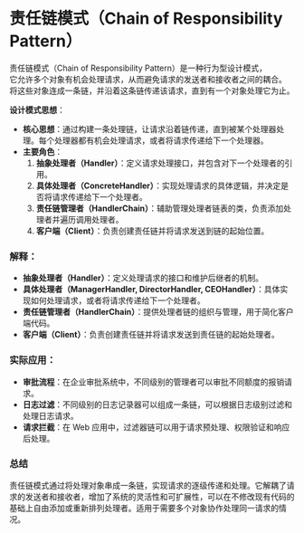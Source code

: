 # 责任链模式（Chain of Responsibility Pattern）

责任链模式（Chain of Responsibility Pattern）是一种行为型设计模式，  
它允许多个对象有机会处理请求，从而避免请求的发送者和接收者之间的耦合。  
将这些对象连成一条链，并沿着这条链传递该请求，直到有一个对象处理它为止。

**设计模式思想**：

- **核心思想**：通过构建一条处理链，让请求沿着链传递，直到被某个处理器处理。每个处理器都有机会处理请求，或者将请求传递给下一个处理器。
- **主要角色**：
  1. **抽象处理者（Handler）**：定义请求处理接口，并包含对下一个处理者的引用。
  2. **具体处理者（ConcreteHandler）**：实现处理请求的具体逻辑，并决定是否将请求传递给下一个处理者。
  3. **责任链管理者（HandlerChain）**：辅助管理处理者链表的类，负责添加处理者并遍历调用处理者。
  4. **客户端（Client）**：负责创建责任链并将请求发送到链的起始位置。

### 解释：

- **抽象处理者（Handler）**：定义处理请求的接口和维护后继者的机制。
- **具体处理者（ManagerHandler, DirectorHandler, CEOHandler）**：具体实现如何处理请求，或者将请求传递给下一个处理者。
- **责任链管理者（HandlerChain）**：提供处理者链的组织与管理，用于简化客户端代码。
- **客户端（Client）**：负责创建责任链并将请求发送到责任链的起始处理者。

### 实际应用：

- **审批流程**：在企业审批系统中，不同级别的管理者可以审批不同额度的报销请求。
- **日志过滤**：不同级别的日志记录器可以组成一条链，可以根据日志级别过滤和处理日志请求。
- **请求拦截**：在 Web 应用中，过滤器链可以用于请求预处理、权限验证和响应后处理。

### 总结

责任链模式通过将处理对象串成一条链，实现请求的逐级传递和处理。它解耦了请求的发送者和接收者，增加了系统的灵活性和可扩展性，可以在不修改现有代码的基础上自由添加或重新排列处理者。适用于需要多个对象协作处理同一请求的情况。